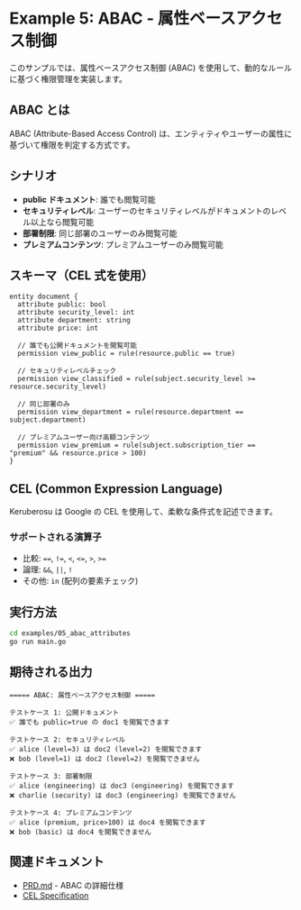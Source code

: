 # Example 5: ABAC - 属性ベースアクセス制御

このサンプルでは、属性ベースアクセス制御 (ABAC) を使用して、動的なルールに基づく権限管理を実装します。

## ABAC とは

ABAC (Attribute-Based Access Control) は、エンティティやユーザーの属性に基づいて権限を判定する方式です。

## シナリオ

- **public ドキュメント**: 誰でも閲覧可能
- **セキュリティレベル**: ユーザーのセキュリティレベルがドキュメントのレベル以上なら閲覧可能
- **部署制限**: 同じ部署のユーザーのみ閲覧可能
- **プレミアムコンテンツ**: プレミアムユーザーのみ閲覧可能

## スキーマ（CEL 式を使用）

```text
entity document {
  attribute public: bool
  attribute security_level: int
  attribute department: string
  attribute price: int

  // 誰でも公開ドキュメントを閲覧可能
  permission view_public = rule(resource.public == true)

  // セキュリティレベルチェック
  permission view_classified = rule(subject.security_level >= resource.security_level)

  // 同じ部署のみ
  permission view_department = rule(resource.department == subject.department)

  // プレミアムユーザー向け高額コンテンツ
  permission view_premium = rule(subject.subscription_tier == "premium" && resource.price > 100)
}
```

## CEL (Common Expression Language)

Keruberosu は Google の CEL を使用して、柔軟な条件式を記述できます。

### サポートされる演算子

- 比較: `==`, `!=`, `<`, `<=`, `>`, `>=`
- 論理: `&&`, `||`, `!`
- その他: `in` (配列の要素チェック)

## 実行方法

```bash
cd examples/05_abac_attributes
go run main.go
```

## 期待される出力

```
===== ABAC: 属性ベースアクセス制御 =====

テストケース 1: 公開ドキュメント
✅ 誰でも public=true の doc1 を閲覧できます

テストケース 2: セキュリティレベル
✅ alice (level=3) は doc2 (level=2) を閲覧できます
❌ bob (level=1) は doc2 (level=2) を閲覧できません

テストケース 3: 部署制限
✅ alice (engineering) は doc3 (engineering) を閲覧できます
❌ charlie (security) は doc3 (engineering) を閲覧できません

テストケース 4: プレミアムコンテンツ
✅ alice (premium, price>100) は doc4 を閲覧できます
❌ bob (basic) は doc4 を閲覧できません
```

## 関連ドキュメント

- [PRD.md](../../PRD.md) - ABAC の詳細仕様
- [CEL Specification](https://github.com/google/cel-spec)
